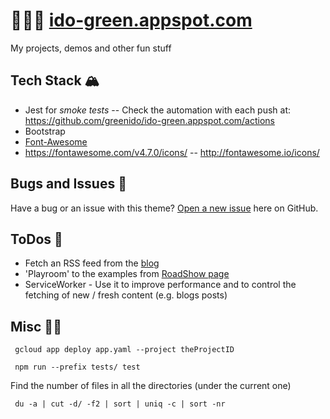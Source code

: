 # 🏄🏽‍♀️ [ido-green.appspot.com](https://Ido-green.appspot.com)

My projects, demos and other fun stuff

## Tech Stack 🏔️
- Jest for *smoke tests* -- Check the automation with each push at: https://github.com/greenido/ido-green.appspot.com/actions
- Bootstrap
- [Font-Awesome](http://fortawesome.github.io/Font-Awesome/icons/#web-application)
- https://fontawesome.com/v4.7.0/icons/ -- http://fontawesome.io/icons/

## Bugs and Issues 🚨

Have a bug or an issue with this theme? [Open a new issue](https://github.com/greenido/ido-green.appspot.com/issues) here on GitHub.

## ToDos 🐅

- Fetch an RSS feed from the [blog](https://greenido.wordpress.com)
- 'Playroom' to the examples from [RoadShow page](ido-green.appspot.com/RoadShow.html)
- ServiceWorker - Use it to improve performance and to control the fetching of new / fresh content (e.g. blogs posts)

## Misc 👌🏼

```
 gcloud app deploy app.yaml --project theProjectID

 npm run --prefix tests/ test
```

Find the number of files in all the directories (under the current one)
```
 du -a | cut -d/ -f2 | sort | uniq -c | sort -nr
```